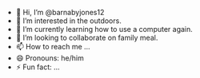 - 👋 Hi, I’m @barnabyjones12
- 👀 I’m interested in the outdoors.
- 🌱 I’m currently learning how to use a computer again.
- 💞️ I’m looking to collaborate on family meal.
- 📫 How to reach me ...
- 😄 Pronouns: he/him
- ⚡ Fun fact: ...

<!---
barnabyjones12/barnabyjones12 is a ✨ special ✨ repository because its `README.md` (this file) appears on your GitHub profile.
You can click the Preview link to take a look at your changes.
--->
